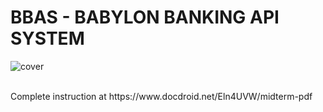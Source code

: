 # BBAS - BABYLON BANKING API SYSTEM
![cover](https://i.ibb.co/0tD9dFB/Capture.png)

<br />
Complete instruction at https://www.docdroid.net/Eln4UVW/midterm-pdf
